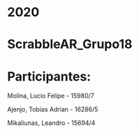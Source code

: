 # 2020
# ScrabbleAR_Grupo18       

# Participantes:

Molina, Lucio Felipe   -   15980/7


Ajenjo, Tobias Adrian   -   16286/5


Mikaliunas, Leandro   -   15694/4


